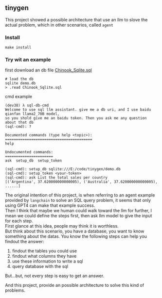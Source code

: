 ## tinygen

This project showed a possible architecture that use an llm to slove the actual problem, which in other scenarios,
called ```agent``` 

### Install
```
make install
```

### Try wit an example
first download an db file [Chinook_Sqlite.sql](https://github.com/lerocha/chinook-database/blame/master/ChinookDatabase/DataSources/Chinook_Sqlite.sql)  
```
# load the db
sqlite demo.db
> .read Chinook_Sqlite.sql
```
cmd example
```
(dev38) λ sql-db-cmd
Welcome to use sql llm assistant. give me a db uri, and I use baidu qianfan llama2_70B model,
so you shold give me an baidu token. Then you ask me any question about that db
(sql-cmd): ?

Documented commands (type help <topic>):
========================================
help

Undocumented commands:
======================
ask  setup_db  setup_token

(sql-cmd): setup_db sqlite:///E:/code/tinygen/demo.db
(sql-cmd): setup_token <your-token>
(sql-cmd): ask List the total sales per country
[('Argentina', 37.620000000000005), ('Australia', 37.620000000000005), ......]
```
 
The original intention of this project, is when referring to an agent example provided by ```langchain``` 
to solve an SQL query problem, it seems that only using GPT4 can make that example success.  
Then I think that maybe we human could walk toward the llm for further, I mean we could define the steps first,
then ask llm model to give the input for each step.  
First glance at this idea, people may think it is worthless.  
But think about this scenario, you have a database, you want to know something about the datas. 
You know the following steps can help you findout the answer:   
1. findout the tables you could use
2. findout what columns they have
3. use these information to write a sql
4. query database with the sql

But...but, not every step is easy to get an answer.  

And this project, provide an possible architecture to solve this kind of problems. 
